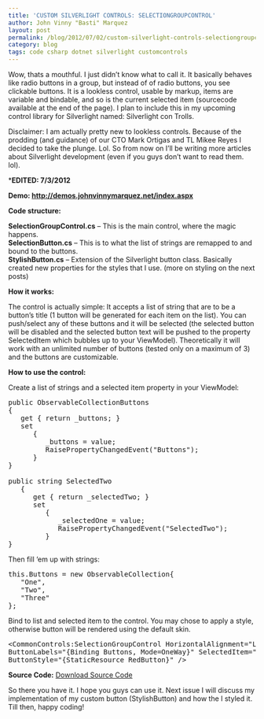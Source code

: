 ```yaml
---
title: 'CUSTOM SILVERLIGHT CONTROLS: SELECTIONGROUPCONTROL'
author: John Vinny "Basti" Marquez
layout: post
permalink: /blog/2012/07/02/custom-silverlight-controls-selectiongroupcontrol/
category: blog
tags: code csharp dotnet silverlight customcontrols
---
```

<span><span>Wow, thats a mouthful. I just didn&#8217;t know what to call it. It basically behaves like radio buttons in a group, but instead of of radio buttons, you see clickable buttons. It is a lookless control, usable by markup, items are variable and bindable, and so is the current selected item (sourcecode available at the end of the page). I plan to include this in my upcoming control library for Silverlight named: Silverlight con Trolls.</span></span>

Disclaimer: I am actually pretty new to lookless controls. Because of the prodding (and guidance) of our CTO Mark Ortigas and TL Mikee Reyes I decided to take the plunge. Lol. So from now on I&#8217;ll be writing more articles about Silverlight development (even if you guys don&#8217;t want to read them. lol).

***EDITED: 7/3/2012**

**Demo: <a title="Silverlight con Trolls Demo" href="http://demos.johnvinnymarquez.net/index.aspx" target="_blank">http://demos.johnvinnymarquez.net/index.aspx</a>**

**Code structure:**

**SelectionGroupControl.cs** &#8211; This is the main control, where the magic happens.  
**SelectionButton.cs** &#8211; This is to what the list of strings are remapped to and bound to the buttons.  
**StylishButton.cs** &#8211; Extension of the Silverlight button class. Basically created new properties for the styles that I use. (more on styling on the next posts)

**How it works:**

The control is actually simple: It accepts a list of string that are to be a button&#8217;s title (1 button will be generated for each item on the list). You can push/select any of these buttons and it will be selected (the selected button will be disabled and the selected button text will be pushed to the property SelectedItem which bubbles up to your ViewModel). Theoretically it will work with an unlimited number of buttons (tested only on a maximum of 3) and the buttons are customizable.

**How to use the control:**

Create a list of strings and a selected item property in your ViewModel:

<pre class="prettyprint">public ObservableCollectionButtons
{
   get { return _buttons; }
   set
      {
         _buttons = value;
         RaisePropertyChangedEvent("Buttons");
      }
}

public string SelectedTwo
   {
      get { return _selectedTwo; }
      set
         {
            _selectedOne = value;
            RaisePropertyChangedEvent("SelectedTwo");
         }
}</pre>

Then fill &#8216;em up with strings:

<pre class="prettyprint">this.Buttons = new ObservableCollection{
   "One",
   "Two",
   "Three"
};</pre>

Bind to list and selected item to the control. You may chose to apply a style, otherwise button will be rendered using the default skin.

<pre class="prettyprint">&lt;CommonControls:SelectionGroupControl HorizontalAlignment="Left" Grid.Row="3" Grid.Column="0" 
ButtonLabels="{Binding Buttons, Mode=OneWay}" SelectedItem="{Binding SelectedTwo, Mode=TwoWay}" 
ButtonStyle="{StaticResource RedButton}" /&gt;</pre>

**Source Code:** <a title="Download Source Code" href="https://docs.google.com/folder/d/0B1-62G9s1gjBWFlXVzY2VXpQbWM/edit" target="_blank">Download Source Code</a>

So there you have it. I hope you guys can use it. Next issue I will discuss my implementation of my custom button (StylishButton) and how the I styled it. Till then, happy coding!